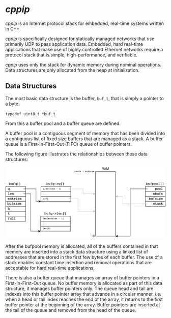# *cppip*

*cppip* is an Internet protocol stack for embedded, real-time systems
written in C++.

*cppip* is specifically designed for statically managed networks that
use primarily UDP to pass application data.  Embedded, hard real-time
applications that make use of highly controlled Ethernet networks require
a protocol stack that is simple, high-performance, and verifiable.

*cppip* uses only the stack for dynamic memory during nominal operations.
Data structures are only allocated from the heap at initialization.

## Data Structures

The most basic data structure is the buffer, `buf_t`, that is simply
a pointer to a byte:

`typedef uint8_t *buf_t`

From this a buffer pool and a buffer queue are defined.

A buffer pool is a contiguous segment of memory that has been divided
into a contiguous list of fixed size buffers that are managed as a
stack.  A buffer queue is a First-In-First-Out (FIFO) queue of buffer
pointers.

The following figure illustrates the relationships between these
data structures:

<p align="center"><img src="doc/bufs.png"></p>

After the bufpool memory is allocated, all of the buffers contained in
that memory are inserted into a stack data structure using a linked list
of addresses that are stored in the first few bytes of each buffer.
The use of a stack enables constant time insertion and removal operations
that are acceptable for hard real-time applications.

There is also a buffer queue that manages an array of buffer pointers in
a First-In-First-Out queue.  No buffer memory is allocated as part of this
data structure, it manages buffer pointers only.  The queue head and tail
are indexes into this buffer pointer array that advance in a circular
manner, i.e. when a head or tail index reaches the end of the array, it
returns to the first buffer pointer at the beginning of the array.  Buffer
pointers are inserted at the tail of the queue and removed from the head
of the queue.
